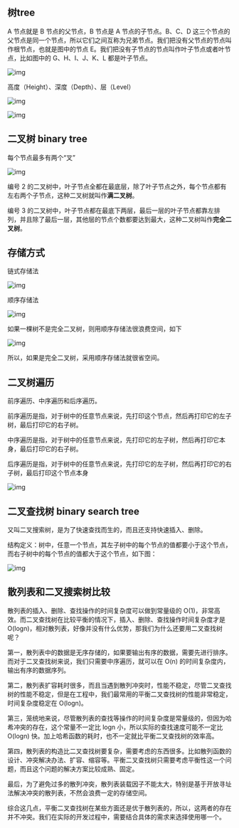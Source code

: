 ## 树tree

A 节点就是 B 节点的父节点，B 节点是 A 节点的子节点。B、C、D 这三个节点的父节点是同一个节点，所以它们之间互称为兄弟节点。我们把没有父节点的节点叫作根节点，也就是图中的节点 E。我们把没有子节点的节点叫作叶子节点或者叶节点，比如图中的 G、H、I、J、K、L 都是叶子节点。

![img](../../image/220043e683ea33b9912425ef759556ae.jpg)

高度（Height）、深度（Depth）、层（Level）

![img](../../image/4094a733986073fedb6b9d03f877d71e.jpg)

![img](../../image/50f89510ad1f7570791dd12f4e9adeb4.jpg)



## 二叉树 binary tree

每个节点最多有两个“叉”

![img](../../image/09c2972d56eb0cf67e727deda0e9412b.jpg)

编号 2 的二叉树中，叶子节点全都在最底层，除了叶子节点之外，每个节点都有左右两个子节点，这种二叉树就叫作**满二叉树**。

编号 3 的二叉树中，叶子节点都在最底下两层，最后一层的叶子节点都靠左排列，并且除了最后一层，其他层的节点个数都要达到最大，这种二叉树叫作**完全二叉树**。

## 存储方式

链式存储法

![img](../../image/12cd11b2432ed7c4dfc9a2053cb70b8e.jpg)

顺序存储法

![img](../../image/14eaa820cb89a17a7303e8847a412330.jpg)



如果一棵树不是完全二叉树，则用顺序存储法很浪费空间，如下

![img](../../image/08bd43991561ceeb76679fbb77071223.jpg)

所以，如果是完全二叉树，采用顺序存储法就很省空间。

## 二叉树遍历

前序遍历、中序遍历和后序遍历。

前序遍历是指，对于树中的任意节点来说，先打印这个节点，然后再打印它的左子树，最后打印它的右子树。

中序遍历是指，对于树中的任意节点来说，先打印它的左子树，然后再打印它本身，最后打印它的右子树。

后序遍历是指，对于树中的任意节点来说，先打印它的左子树，然后再打印它的右子树，最后打印这个节点本身

![img](../../image/ab103822e75b5b15c615b68560cb2416.jpg)



## 二叉查找树 binary search tree

又叫二叉搜索树，是为了快速查找而生的，而且还支持快速插入、删除。

结构定义：树中，任意一个节点，其左子树中的每个节点的值都要小于这个节点，而右子树中的每个节点的值都大于这个节点，如下图：

![img](../../image/f3bb11b6d4a18f95aa19e11f22b99bae.jpg)



## 散列表和二叉搜索树比较

散列表的插入、删除、查找操作的时间复杂度可以做到常量级的 O(1)，非常高效。而二叉查找树在比较平衡的情况下，插入、删除、查找操作时间复杂度才是 O(logn)，相对散列表，好像并没有什么优势，那我们为什么还要用二叉查找树呢？

第一，散列表中的数据是无序存储的，如果要输出有序的数据，需要先进行排序。而对于二叉查找树来说，我们只需要中序遍历，就可以在 O(n) 的时间复杂度内，输出有序的数据序列。

第二，散列表扩容耗时很多，而且当遇到散列冲突时，性能不稳定，尽管二叉查找树的性能不稳定，但是在工程中，我们最常用的平衡二叉查找树的性能非常稳定，时间复杂度稳定在 O(logn)。

第三，笼统地来说，尽管散列表的查找等操作的时间复杂度是常量级的，但因为哈希冲突的存在，这个常量不一定比 logn 小，所以实际的查找速度可能不一定比 O(logn) 快。加上哈希函数的耗时，也不一定就比平衡二叉查找树的效率高。

第四，散列表的构造比二叉查找树要复杂，需要考虑的东西很多。比如散列函数的设计、冲突解决办法、扩容、缩容等。平衡二叉查找树只需要考虑平衡性这一个问题，而且这个问题的解决方案比较成熟、固定。

最后，为了避免过多的散列冲突，散列表装载因子不能太大，特别是基于开放寻址法解决冲突的散列表，不然会浪费一定的存储空间。

综合这几点，平衡二叉查找树在某些方面还是优于散列表的，所以，这两者的存在并不冲突。我们在实际的开发过程中，需要结合具体的需求来选择使用哪一个。